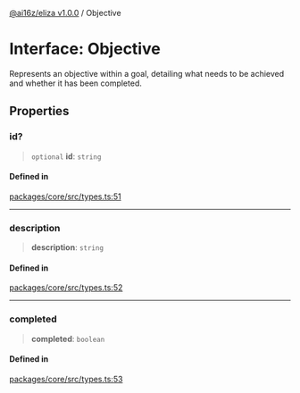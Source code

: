 [@ai16z/eliza v1.0.0](../index.md) / Objective

# Interface: Objective

Represents an objective within a goal, detailing what needs to be achieved and whether it has been completed.

## Properties

### id?

> `optional` **id**: `string`

#### Defined in

[packages/core/src/types.ts:51](https://github.com/0xVitae/DarkSun/blob/main/packages/core/src/types.ts#L51)

***

### description

> **description**: `string`

#### Defined in

[packages/core/src/types.ts:52](https://github.com/0xVitae/DarkSun/blob/main/packages/core/src/types.ts#L52)

***

### completed

> **completed**: `boolean`

#### Defined in

[packages/core/src/types.ts:53](https://github.com/0xVitae/DarkSun/blob/main/packages/core/src/types.ts#L53)
